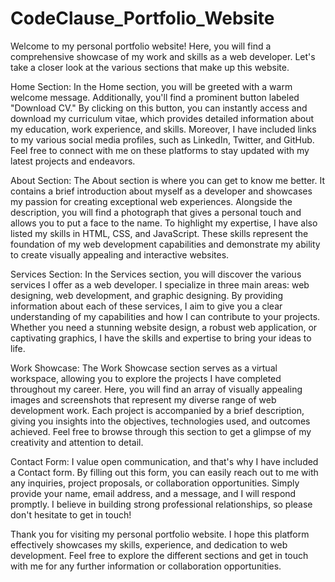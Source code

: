 # CodeClause_Portfolio_Website
Welcome to my personal portfolio website! Here, you will find a comprehensive showcase of my work and skills as a web developer. Let's take a closer look at the various sections that make up this website.

Home Section:
In the Home section, you will be greeted with a warm welcome message. Additionally, you'll find a prominent button labeled "Download CV." By clicking on this button, you can instantly access and download my curriculum vitae, which provides detailed information about my education, work experience, and skills. Moreover, I have included links to my various social media profiles, such as LinkedIn, Twitter, and GitHub. Feel free to connect with me on these platforms to stay updated with my latest projects and endeavors.

About Section:
The About section is where you can get to know me better. It contains a brief introduction about myself as a developer and showcases my passion for creating exceptional web experiences. Alongside the description, you will find a photograph that gives a personal touch and allows you to put a face to the name. To highlight my expertise, I have also listed my skills in HTML, CSS, and JavaScript. These skills represent the foundation of my web development capabilities and demonstrate my ability to create visually appealing and interactive websites.

Services Section:
In the Services section, you will discover the various services I offer as a web developer. I specialize in three main areas: web designing, web development, and graphic designing. By providing information about each of these services, I aim to give you a clear understanding of my capabilities and how I can contribute to your projects. Whether you need a stunning website design, a robust web application, or captivating graphics, I have the skills and expertise to bring your ideas to life.

Work Showcase:
The Work Showcase section serves as a virtual workspace, allowing you to explore the projects I have completed throughout my career. Here, you will find an array of visually appealing images and screenshots that represent my diverse range of web development work. Each project is accompanied by a brief description, giving you insights into the objectives, technologies used, and outcomes achieved. Feel free to browse through this section to get a glimpse of my creativity and attention to detail.

Contact Form:
I value open communication, and that's why I have included a Contact form. By filling out this form, you can easily reach out to me with any inquiries, project proposals, or collaboration opportunities. Simply provide your name, email address, and a message, and I will respond promptly. I believe in building strong professional relationships, so please don't hesitate to get in touch!

Thank you for visiting my personal portfolio website. I hope this platform effectively showcases my skills, experience, and dedication to web development. Feel free to explore the different sections and get in touch with me for any further information or collaboration opportunities.
